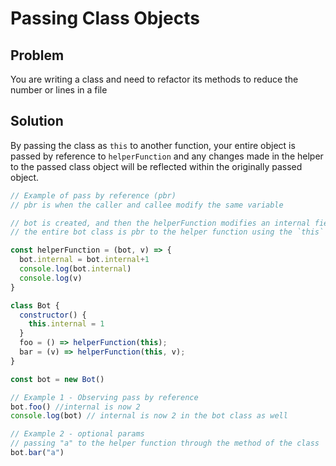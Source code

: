 # Passing Class Objects

## Problem

You are writing a class and need to refactor its methods to reduce the number or lines in a file

## Solution

By passing the class as `this` to another function, your entire object is passed by reference to `helperFunction` and any changes made in the helper to the passed class object will be reflected within the originally passed object.

```js
// Example of pass by reference (pbr)
// pbr is when the caller and callee modify the same variable

// bot is created, and then the helperFunction modifies an internal field
// the entire bot class is pbr to the helper function using the `this` keyword

const helperFunction = (bot, v) => {
  bot.internal = bot.internal+1
  console.log(bot.internal)
  console.log(v)
}

class Bot {
  constructor() {
    this.internal = 1
  }
  foo = () => helperFunction(this);
  bar = (v) => helperFunction(this, v);
}

const bot = new Bot()

// Example 1 - Observing pass by reference
bot.foo() //internal is now 2
console.log(bot) // internal is now 2 in the bot class as well

// Example 2 - optional params
// passing "a" to the helper function through the method of the class
bot.bar("a")
```

